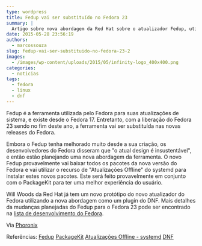 ```yaml
---
type: wordpress
title: Fedup vai ser substituído no Fedora 23
summary: |
  Artigo sobre nova abordagem da Red Hat sobre o atualizador Fedup, utilizado no Fedora
date: 2015-05-28 23:56:19
authors:
  - marcossouza
slug: fedup-vai-ser-substituido-no-fedora-23-2
images:
  - /images/wp-content/uploads/2015/05/infinity-logo_400x400.png
categories:
  - noticias
tags:
  - fedora
  - linux
  - dnf
---
```


Fedup é a ferramenta utilizada pelo Fedora para suas atualizações de sistema, e existe desde o Fedora 17. Entretanto, com a liberação do Fedora 23 sendo no fim deste ano, a ferramenta vai ser substituída nas novas releases do Fedora.

Embora o Fedup tenha melhorado muito desde a sua criação, os desenvolvedores do Fedora disseram que "o atual design é insustentável", e então estão planejando uma nova abordagem da ferramenta. O novo Fedup provavelmente vai baixar todos os pacotes da nova versão do Fedora e vai utilizar o recurso de "Atualizações Offline" do systemd para instalar estes novos pacotes. Este será feito provavelmente em conjunto com o PackageKit para ter uma melhor experiência do usuário.

Will Woods da Red Hat já tem um novo protótipo do novo atualizador do Fedora utilizando a nova abordagem como um plugin do DNF. Mais detalhes da mudanças planejadas do Fedup para o Fedora 23 pode ser encontrado na <a href="https://lists.fedoraproject.org/pipermail/devel/2015-May/210905.html" target="_blank">lista de desenvolvimento do Fedora</a>.

Via <a href="http://www.phoronix.com/scan.php?page=news_item&px=Fedora-Fedup-Being-Replaced" target="_blank">Phoronix</a>

Referências:
<a href="https://fedoraproject.org/wiki/FedUp" target="_blank">Fedup</a>
<a href="http://www.freedesktop.org/software/PackageKit/pk-intro.html" target="_blank">PackageKit</a>
<a href="http://www.freedesktop.org/wiki/Software/systemd/SystemUpdates/" target="_blank">Atualizações Offline - systemd</a>
<a href="https://fedoraproject.org/wiki/Features/DNF" target="_blank">DNF</a>
